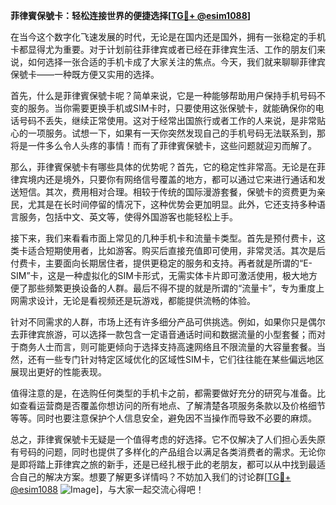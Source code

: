 **菲律賓保號卡：轻松连接世界的便捷选择[[TG💪+ @esim1088](https://t.me/s/esim1088)]**

在当今这个数字化飞速发展的时代，无论是在国内还是国外，拥有一张稳定的手机卡都显得尤为重要。对于计划前往菲律宾或者已经在菲律宾生活、工作的朋友们来说，如何选择一张合适的手机卡成了大家关注的焦点。今天，我们就来聊聊菲律宾保號卡——一种既方便又实用的选择。

首先，什么是菲律賓保號卡呢？简单来说，它是一种能够帮助用户保持手机号码不变的服务。当你需要更换手机或SIM卡时，只要使用这张保號卡，就能确保你的电话号码不丢失，继续正常使用。这对于经常出国旅行或者工作的人来说，是非常贴心的一项服务。试想一下，如果有一天你突然发现自己的手机号码无法联系到，那将是一件多么令人头疼的事情！而有了菲律賓保號卡，这些问题就迎刃而解了。

那么，菲律賓保號卡有哪些具体的优势呢？首先，它的稳定性非常高。无论是在菲律宾境内还是境外，只要你有网络信号覆盖的地方，都可以通过它来进行通话和发送短信。其次，费用相对合理。相较于传统的国际漫游套餐，保號卡的资费更为亲民，尤其是在长时间停留的情况下，这种优势会更加明显。此外，它还支持多种语言服务，包括中文、英文等，使得外国游客也能轻松上手。

接下来，我们来看看市面上常见的几种手机卡和流量卡类型。首先是预付费卡，这类卡适合短期使用者，比如游客。购买后直接充值即可使用，非常灵活。其次是后付费卡，主要面向长期居住者，提供更稳定的服务和支持。再者就是所谓的“E-SIM”卡，这是一种虚拟化的SIM卡形式，无需实体卡片即可激活使用，极大地方便了那些频繁更换设备的人群。最后不得不提的就是所谓的“流量卡”，专为重度上网需求设计，无论是看视频还是玩游戏，都能提供流畅的体验。

针对不同需求的人群，市场上还有许多细分产品可供挑选。例如，如果你只是偶尔去菲律宾旅游，可以选择一款包含一定语音通话时间和数据流量的小型套餐；而对于商务人士而言，则可能更倾向于选择支持高速网络且不限流量的大容量套餐。当然，还有一些专门针对特定区域优化的区域性SIM卡，它们往往能在某些偏远地区展现出更好的性能表现。

值得注意的是，在选购任何类型的手机卡之前，都需要做好充分的研究与准备。比如查看运营商是否覆盖你想访问的所有地点、了解清楚各项服务条款以及价格细节等等。同时也要注意保护个人信息安全，避免因不当操作而导致不必要的麻烦。

总之，菲律賓保號卡无疑是一个值得考虑的好选择。它不仅解决了人们担心丢失原有号码的问题，同时也提供了多样化的产品组合以满足各类消费者的需求。无论你是即将踏上菲律宾之旅的新手，还是已经扎根于此的老朋友，都可以从中找到最适合自己的解决方案。想要了解更多详情吗？不妨加入我们的讨论群[[TG💪+ @esim1088](https://t.me/s/esim1088) ![Image](https://i.postimg.cc/4NQfJmqS/Snipaste-2025-05-13-00-14-12.png)]，与大家一起交流心得吧！